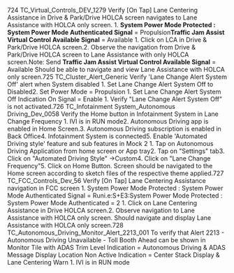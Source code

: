 724 TC_Virtual_Controls_DEV_1279 Verify [On Tap] Lane Centering Assistance in Drive & Park/Drive HOLCA screen navigates to Lane Assistance with HOLCA only screen. 1. **System Power Mode Protected : System Power Mode Authenticated Signal** = Propulsion**Traffic Jam Assist Virtual Control Available Signal** = Available 1. Click on LCA in Drive & Park/Drive HOLCA screen.2. Observe the navigation from Drive & Park/Drive HOLCA screen to Lane Assistance with only HOLCA screen.Note: Send **Traffic Jam Assist Virtual Control Available Signal** = Available Should be able to navigate and view Lane Assistance with HOLCA only screen.725 TC_Cluster_Alert_Generic Verify 'Lane Change Alert System Off' alert when System disabled 1. Set Lane Change Alert System Off to Disabled2. Set Power Mode = Propulsion 1. Set Lane Change Alert System Off Indication On Signal = Enable 1. Verify "Lane Change Alert System Off" is not activated.726 TC_Infotainment System_Autonomous Driving_Dev_0058 Verify the Home button in Infotainment System in Lane Change Frequency 1. IVI is in RUN mode2. Autonomous Driving app is enabled in Home Screen.3. Autonomous Driving subscription is enabled in Back Office4. Infotainment System is connected5. Enable 'Automated Driving style' feature and sub features in Mock 2 1. Tap on Autonomous Driving Application from home screen or App tray2. Tap on "Settings" tab3. Click on "Automated Driving Style" ->Custom4. Click on "Lane Change Frequency"5. Click on Home Button. Screen should be navigated to the Home screen according to sketch files of the respective theme applied.727 TC_FCC_Controls_Dev_56 Verify [On Tap] Lane Centering Assistance navigation in FCC screen 1. System Power Mode Protected : System Power Mode Authenticated Signal = Runi.e:S+E3:System Power Mode Protected : System Power Mode Authenticated = 2 1. Click on Lane Centering Assistance in Drive HOLCA screen.2. Observe navigation to Lane Assistance with HOLCA only screen. Should navigate and display Lane Assistance with HOLCA only screen.728 TC_Autonomous_Driving_Monitor_Alert_2213_001 To verify that Alert 2213 - Autonomous Driving Unavailable - Toll Booth Ahead can be shown in Monitor Tile with ADAS Trim Level Indication = Autonomous Driving & ADAS Message Display Location Non Active Indication = Center Stack Display & Lane Centering Warn 1. IVI is in RUN mode